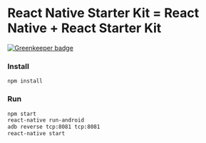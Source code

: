 # React Native Starter Kit = React Native + React Starter Kit

[![Greenkeeper badge](https://badges.greenkeeper.io/arkeros/react-native-starter-kit.svg)](https://greenkeeper.io/)

### Install
```
npm install
```

### Run
```bash
npm start
react-native run-android
adb reverse tcp:8081 tcp:8081       
react-native start
```

